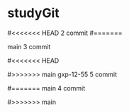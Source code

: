 # studyGit

#<<<<<<< HEAD
  2 commit
#=======

main 3 commit

#<<<<<<< HEAD

#>>>>>>> main
gxp-12-55 5 commit

#=======
main 4 commit
 
#>>>>>>> main
